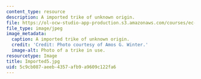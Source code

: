 ```yaml
---
content_type: resource
description: A imported trike of unknown origin.
file: https://ol-ocw-studio-app-production.s3.amazonaws.com/courses/ec-721-wheelchair-design-in-developing-countries-spring-2009/5c9cb087aeeb4357afb9a9609c122fa6_Imported5.jpg
file_type: image/jpeg
image_metadata:
  caption: A imported trike of unknown origin.
  credit: 'Credit: Photo courtesy of Amos G. Winter.'
  image-alt: Photo of a trike in use.
resourcetype: Image
title: Imported5.jpg
uid: 5c9cb087-aeeb-4357-afb9-a9609c122fa6
---
```

